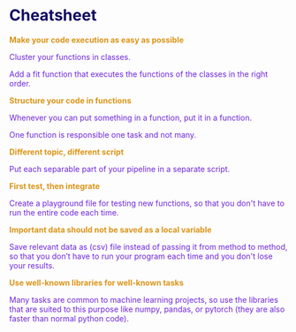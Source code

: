 # <span style="color:#110863">Cheatsheet</span>

<span style="color:#DB9418">**Make your code execution as easy as possible**</span>

<span style="color:#6E25DB">Cluster your functions in classes.</span>

<span style="color:#6E25DB">Add a fit function that executes the functions of the classes in the right order.</span>


<span style="color:#DB9418">**Structure your code in functions**</span>

<span style="color:#6E25DB">Whenever you can put something in a function, put it in a function.</span>

<span style="color:#6E25DB">One function is responsible one task and not many.</span>


<span style="color:#DB9418">**Different topic, different script**</span>

<span style="color:#6E25DB">Put each separable part of your pipeline in a separate script.</span>


<span style="color:#DB9418">**First test, then integrate**</span>

<span style="color:#6E25DB">Create a playground file for testing new functions, so that you don't have to run the entire code each time.</span> <br>


<span style="color:#DB9418">**Important data should not be saved as a local variable**</span>

<span style="color:#6E25DB">Save relevant data as (csv) file instead of passing it from method to method, 
so that you don’t have to run your program each time and you don't lose your results.</span>

<span style="color:#DB9418">**Use well-known libraries for well-known tasks**</span>

<span style="color:#6E25DB">Many tasks are common to machine learning projects, so use the libraries that are suited to this purpose like numpy, pandas, or pytorch (they are also faster than normal python code).</span>
